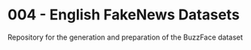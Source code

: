 # 004 - English FakeNews Datasets

Repository for the generation and preparation of the BuzzFace dataset
